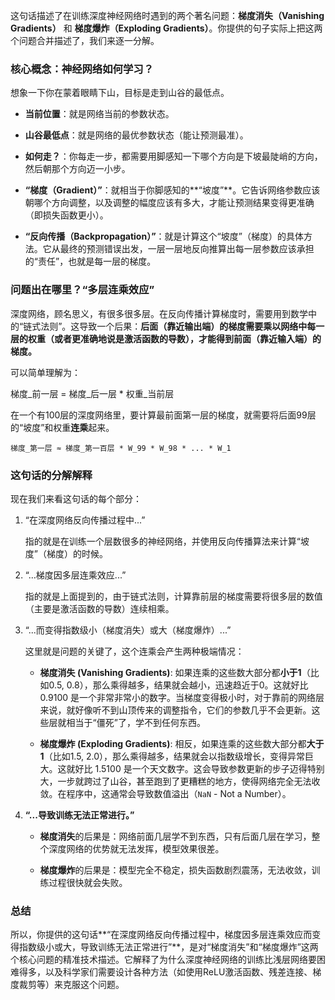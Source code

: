 

这句话描述了在训练深度神经网络时遇到的两个著名问题：**梯度消失（Vanishing Gradients）** 和 **梯度爆炸（Exploding Gradients）**。你提供的句子实际上把这两个问题合并描述了，我们来逐一分解。

### 核心概念：神经网络如何学习？

想象一下你在蒙着眼睛下山，目标是走到山谷的最低点。

- **当前位置**：就是网络当前的参数状态。
    
- **山谷最低点**：就是网络的最优参数状态（能让预测最准）。
    
- **如何走？**：你每走一步，都需要用脚感知一下哪个方向是下坡最陡峭的方向，然后朝那个方向迈一小步。
    
- **“梯度（Gradient）”**：就相当于你脚感知的**“坡度”**。它告诉网络参数应该朝哪个方向调整，以及调整的幅度应该有多大，才能让预测结果变得更准确（即损失函数更小）。
    
- **“反向传播（Backpropagation）”**：就是计算这个“坡度”（梯度）的具体方法。它从最终的预测错误出发，一层一层地反向推算出每一层参数应该承担的“责任”，也就是每一层的梯度。
    

### 问题出在哪里？“多层连乘效应”

深度网络，顾名思义，有很多很多层。在反向传播计算梯度时，需要用到数学中的“链式法则”。这导致一个后果：**后面（靠近输出端）的梯度需要乘以网络中每一层的权重（或者更准确地说是激活函数的导数），才能得到前面（靠近输入端）的梯度。**

可以简单理解为：

梯度_前一层 = 梯度_后一层 * 权重_当前层

在一个有100层的深度网络里，要计算最前面第一层的梯度，就需要将后面99层的“坡度”和权重**连乘**起来。

`梯度_第一层 ≈ 梯度_第一百层 * W_99 * W_98 * ... * W_1`

### 这句话的分解解释

现在我们来看这句话的每个部分：

1. “在深度网络反向传播过程中...”
    
    指的就是在训练一个层数很多的神经网络，并使用反向传播算法来计算“坡度”（梯度）的时候。
    
2. “...梯度因多层连乘效应...”
    
    指的就是上面提到的，由于链式法则，计算靠前层的梯度需要将很多层的数值（主要是激活函数的导数）连续相乘。
    
3. “...而变得指数级小（梯度消失）或大（梯度爆炸）...”
    
    这里就是问题的关键了，这个连乘会产生两种极端情况：
    
    - **梯度消失 (Vanishing Gradients)**: 如果连乘的这些数大部分都**小于1**（比如0.5, 0.8），那么乘得越多，结果就会越小，迅速趋近于0。这就好比 0.9100 是一个非常非常小的数字。当梯度变得极小时，对于靠前的网络层来说，就好像听不到山顶传来的调整指令，它们的参数几乎不会更新。这些层就相当于“僵死”了，学不到任何东西。
        
    - **梯度爆炸 (Exploding Gradients)**: 相反，如果连乘的这些数大部分都**大于1**（比如1.5, 2.0），那么乘得越多，结果就会以指数级增长，变得异常巨大。这就好比 1.5100 是一个天文数字。这会导致参数更新的步子迈得特别大，一步就跨过了山谷，甚至跑到了更糟糕的地方，使得网络完全无法收敛。在程序中，这通常会导致数值溢出（`NaN` - Not a Number）。
        
4. **“...导致训练无法正常进行。”**
    
    - **梯度消失**的后果是：网络前面几层学不到东西，只有后面几层在学习，整个深度网络的优势就无法发挥，模型效果很差。
        
    - **梯度爆炸**的后果是：模型完全不稳定，损失函数剧烈震荡，无法收敛，训练过程很快就会失败。
        

### 总结

所以，你提供的这句话**“在深度网络反向传播过程中，梯度因多层连乘效应而变得指数级小或大，导致训练无法正常进行”**，是对“梯度消失”和“梯度爆炸”这两个核心问题的精准技术描述。它解释了为什么深度神经网络的训练比浅层网络要困难得多，以及科学家们需要设计各种方法（如使用ReLU激活函数、残差连接、梯度裁剪等）来克服这个问题。